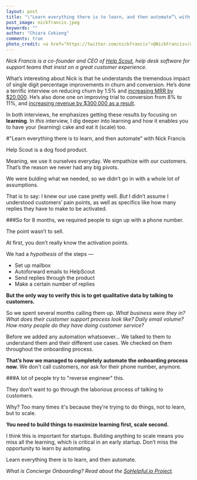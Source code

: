 ```yaml
---
layout: post
title: "\"Learn everything there is to learn, and then automate”\ with Nick Francis from Help Scout"
post_image: nickfrancis.jpeg
keywords: ""
author: "Chiara Cokieng"
comments: true
photo_credit: <a href="https://twitter.com/nickfrancis">@NickFrancis</a>
---
```

*Nick Francis is a co-founder and CEO of [Help Scout](http://www.helpscout.net/), help desk software for support teams that insist on a great customer experience.*

What’s interesting about Nick is that he understands the tremendous impact of single digit percentage improvements in churn and conversion. He’s done a terrific interview on reducing churn by 1.5% and [increasing MRR by $20,000](http://blog.bestunning.net/nick-help-scout-kept-churn-rate-1/). He’s also done one on improving trial to conversion from 8% to 11%, and [increasing revenue by $300,000 as a result](http://podcast.leadpages.net/helpscout/).

In both interviews, he emphasizes getting these results by focusing on **learning**. In *this* interview, I dig deeper into learning and how it enables you to have your (learning) cake and eat it (scale) too.

#"Learn everything there is to learn, and then automate” with Nick Francis

Help Scout is a dog food product.

Meaning, we use it ourselves everyday. We empathize with our customers. That’s the reason we never had any big pivots.

We were bulding what we needed, so we didn’t go in with a whole lot of assumptions.

That is to say: I knew our use case pretty well. *But* I didn’t assume I understood customers’ pain points, as well as specifics like how many replies they have to make to be activated.

###So for 8 months, we required people to sign up with a phone number.

The point wasn’t to sell.

At first, you don’t really know the activation points.

We had a *hypothesis* of the steps —

+ Set up mailbox
+ Autoforward emails to HelpScout
+ Send replies through the product
+ Make a certain number of replies

**But the only way to verify this is to get qualitative data by talking to customers.**

So we spent several months calling them up. *What business were they in? What does their customer support process look like? Daily email volume? How many people do they have doing customer service?*

Before we added any automation whatsoever… We talked to them to understand them and their different use cases. We checked on them throughout the onboarding process.

**That’s how we managed to completely automate the onboarding process now.** We don't call customers, nor ask for their phone number, anymore.

###A lot of people try to "reverse engineer" this.

They don’t want to go through the laborious process of talking to customers.

Why? Too many times it's because they’re trying to do things, not to learn, but to scale.

**You need to build things to maximize learning first, scale second.**

I think this is important for startups. Building anything to scale means you miss all the learning, which is critical in an early startup. Don’t miss the opportunity to learn by automating.

Learn everything there is to learn, and then automate.

*What is Concierge Onboarding? Read about the <a href="http://blog.sohelpful.io/sohelpfulio/index.html">SoHelpful.io Project</a>.*